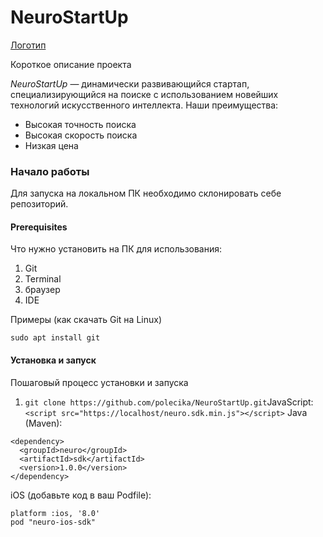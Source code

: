 # NeuroStartUp
[Логотип](https://camo.githubusercontent.com/c6727c717cad1e4820481abb87524f90782445c5/68747470733a2f2f692e696d6775722e636f6d2f495a4f525769492e706e67)

Короткое описание проекта

*NeuroStartUp* — динамически развивающийся стартап, специализирующийся на поиске с использованием новейших технологий искусственного интеллекта. Наши преимущества:
* Высокая точность поиска
* Высокая скорость поиска
* Низкая цена


### Начало работы

Для запуска на локальном ПК необходимо склонировать себе репозиторий.
#### Prerequisites

Что нужно установить на ПК для использования:
1. Git
2. Terminal
3. браузер
4. IDE

Примеры (как скачать Git на Linux)

`sudo apt install git`

#### Установка и запуск

Пошаговый процесс установки и запуска
1. ```git clone https://github.com/polecika/NeuroStartUp.git```JavaScript:
```<script src="https://localhost/neuro.sdk.min.js"></script>```
Java (Maven):
```
<dependency>
  <groupId>neuro</groupId>
  <artifactId>sdk</artifactId>
  <version>1.0.0</version>
</dependency>
```
iOS (добавьте код в ваш Podfile):
```
platform :ios, '8.0'
pod "neuro-ios-sdk"
```
